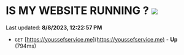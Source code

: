 # IS MY WEBSITE RUNNING ? [![](https://img.shields.io/static/v1?label=Sponsor&message=%E2%9D%A4&logo=GitHub&color=%23fe8e86)](https://github.com/sponsors/<username>)

Last updated: **8/8/2023, 12:22:57 PM**

- `GET` [https://youssefservice.me](https://youssefservice.me) - **Up** (794ms)

